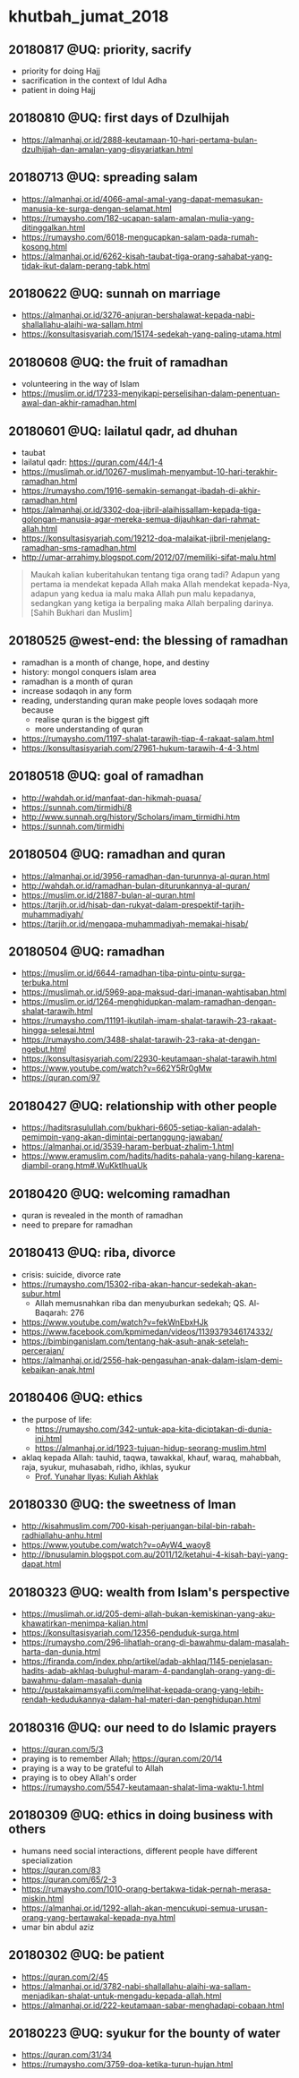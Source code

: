 # khutbah_jumat_2018

## 20180817 @UQ: priority, sacrify
* priority for doing Hajj
* sacrification in the context of Idul Adha
* patient in doing Hajj

## 20180810 @UQ: first days of Dzulhijah
* https://almanhaj.or.id/2888-keutamaan-10-hari-pertama-bulan-dzulhijjah-dan-amalan-yang-disyariatkan.html

## 20180713 @UQ: spreading salam
* https://almanhaj.or.id/4066-amal-amal-yang-dapat-memasukan-manusia-ke-surga-dengan-selamat.html
* https://rumaysho.com/182-ucapan-salam-amalan-mulia-yang-ditinggalkan.html
* https://rumaysho.com/6018-mengucapkan-salam-pada-rumah-kosong.html
* https://almanhaj.or.id/6262-kisah-taubat-tiga-orang-sahabat-yang-tidak-ikut-dalam-perang-tabk.html

## 20180622 @UQ: sunnah on marriage
* https://almanhaj.or.id/3276-anjuran-bershalawat-kepada-nabi-shallallahu-alaihi-wa-sallam.html
* https://konsultasisyariah.com/15174-sedekah-yang-paling-utama.html

## 20180608 @UQ: the fruit of ramadhan
* volunteering in the way of Islam
* https://muslim.or.id/17233-menyikapi-perselisihan-dalam-penentuan-awal-dan-akhir-ramadhan.html

## 20180601 @UQ: lailatul qadr, ad dhuhan
* taubat
* lailatul qadr: https://quran.com/44/1-4
* https://muslimah.or.id/10267-muslimah-menyambut-10-hari-terakhir-ramadhan.html
* https://rumaysho.com/1916-semakin-semangat-ibadah-di-akhir-ramadhan.html
* https://almanhaj.or.id/3302-doa-jibril-alaihissallam-kepada-tiga-golongan-manusia-agar-mereka-semua-dijauhkan-dari-rahmat-allah.html
* https://konsultasisyariah.com/19212-doa-malaikat-jibril-menjelang-ramadhan-sms-ramadhan.html
* http://umar-arrahimy.blogspot.com/2012/07/memiliki-sifat-malu.html
> Maukah kalian kuberitahukan tentang tiga orang tadi? Adapun yang pertama ia mendekat kepada Allah maka Allah mendekat kepada-Nya, adapun yang kedua ia malu maka Allah pun malu kepadanya, sedangkan yang ketiga ia berpaling maka Allah berpaling darinya. [Sahih Bukhari dan Muslim]

## 20180525 @west-end: the blessing of ramadhan
* ramadhan is a month of change, hope, and destiny
* history: mongol conquers islam area
* ramadhan is a month of quran
* increase sodaqoh in any form
* reading, understanding quran make people loves sodaqah more because
  * realise quran is the biggest gift
  * more understanding of quran
* https://rumaysho.com/1197-shalat-tarawih-tiap-4-rakaat-salam.html
* https://konsultasisyariah.com/27961-hukum-tarawih-4-4-3.html

## 20180518 @UQ: goal of ramadhan 
* http://wahdah.or.id/manfaat-dan-hikmah-puasa/
* https://sunnah.com/tirmidhi/8
* http://www.sunnah.org/history/Scholars/imam_tirmidhi.htm
* https://sunnah.com/tirmidhi

## 20180504 @UQ: ramadhan and quran
* https://almanhaj.or.id/3956-ramadhan-dan-turunnya-al-quran.html
* http://wahdah.or.id/ramadhan-bulan-diturunkannya-al-quran/
* https://muslim.or.id/21887-bulan-al-quran.html
* https://tarjih.or.id/hisab-dan-rukyat-dalam-prespektif-tarjih-muhammadiyah/
* https://tarjih.or.id/mengapa-muhammadiyah-memakai-hisab/

## 20180504 @UQ: ramadhan
* https://muslim.or.id/6644-ramadhan-tiba-pintu-pintu-surga-terbuka.html
* https://muslimah.or.id/5969-apa-maksud-dari-imanan-wahtisaban.html
* https://muslim.or.id/1264-menghidupkan-malam-ramadhan-dengan-shalat-tarawih.html
* https://rumaysho.com/11191-ikutilah-imam-shalat-tarawih-23-rakaat-hingga-selesai.html
* https://rumaysho.com/3488-shalat-tarawih-23-raka-at-dengan-ngebut.html
* https://konsultasisyariah.com/22930-keutamaan-shalat-tarawih.html
* https://www.youtube.com/watch?v=662Y5Rr0gMw
* https://quran.com/97

## 20180427 @UQ: relationship with other people
* https://haditsrasulullah.com/bukhari-6605-setiap-kalian-adalah-pemimpin-yang-akan-dimintai-pertanggung-jawaban/
* https://almanhaj.or.id/3539-haram-berbuat-zhalim-1.html
* https://www.eramuslim.com/hadits/hadits-pahala-yang-hilang-karena-diambil-orang.htm#.WuKktIhuaUk

## 20180420 @UQ: welcoming ramadhan
* quran is revealed in the month of ramadhan
* need to prepare for ramadhan

## 20180413 @UQ: riba, divorce
* crisis: suicide, divorce rate
* https://rumaysho.com/15302-riba-akan-hancur-sedekah-akan-subur.html
  * Allah memusnahkan riba dan menyuburkan sedekah; QS. Al-Baqarah: 276
* https://www.youtube.com/watch?v=fekWnEbxHJk
* https://www.facebook.com/kpmimedan/videos/1139379346174332/
* https://bimbinganislam.com/tentang-hak-asuh-anak-setelah-perceraian/
* https://almanhaj.or.id/2556-hak-pengasuhan-anak-dalam-islam-demi-kebaikan-anak.html

## 20180406 @UQ: ethics
* the purpose of life:
  * https://rumaysho.com/342-untuk-apa-kita-diciptakan-di-dunia-ini.html
  * https://almanhaj.or.id/1923-tujuan-hidup-seorang-muslim.html
* aklaq kepada Allah: 
  tauhid, taqwa, tawakkal, khauf, waraq, mahabbah, raja, syukur, muhasabah, ridho, ikhlas, syukur
  * [Prof. Yunahar Ilyas: Kuliah Akhlak](http://thesis.umy.ac.id/datapubliknonthesis/EBUMY2061.pdf)

## 20180330 @UQ: the sweetness of Iman
* http://kisahmuslim.com/700-kisah-perjuangan-bilal-bin-rabah-radhiallahu-anhu.html
* https://www.youtube.com/watch?v=oAyW4_waoy8
* http://ibnusulamin.blogspot.com.au/2011/12/ketahui-4-kisah-bayi-yang-dapat.html

## 20180323 @UQ: wealth from Islam's perspective
* https://muslimah.or.id/205-demi-allah-bukan-kemiskinan-yang-aku-khawatirkan-menimpa-kalian.html
* https://konsultasisyariah.com/12356-penduduk-surga.html
* https://rumaysho.com/296-lihatlah-orang-di-bawahmu-dalam-masalah-harta-dan-dunia.html
* https://firanda.com/index.php/artikel/adab-akhlaq/1145-penjelasan-hadits-adab-akhlaq-bulughul-maram-4-pandanglah-orang-yang-di-bawahmu-dalam-masalah-dunia
* http://pustakaimamsyafii.com/melihat-kepada-orang-yang-lebih-rendah-kedudukannya-dalam-hal-materi-dan-penghidupan.html

## 20180316 @UQ: our need to do Islamic prayers
* https://quran.com/5/3
* praying is to remember Allah; https://quran.com/20/14
* praying is a way to be grateful to Allah
* praying is to obey Allah's order
* https://rumaysho.com/5547-keutamaan-shalat-lima-waktu-1.html

## 20180309 @UQ: ethics in doing business with others
* humans need social interactions, different people have different specialization
* https://quran.com/83
* https://quran.com/65/2-3
* https://rumaysho.com/1010-orang-bertakwa-tidak-pernah-merasa-miskin.html
* https://almanhaj.or.id/1292-allah-akan-mencukupi-semua-urusan-orang-yang-bertawakal-kepada-nya.html
* umar bin abdul aziz

## 20180302 @UQ: be patient
* https://quran.com/2/45
* https://almanhaj.or.id/3782-nabi-shallallahu-alaihi-wa-sallam-menjadikan-shalat-untuk-mengadu-kepada-allah.html
* https://almanhaj.or.id/222-keutamaan-sabar-menghadapi-cobaan.html

## 20180223 @UQ: syukur for the bounty of water
* https://quran.com/31/34
* https://rumaysho.com/3759-doa-ketika-turun-hujan.html
